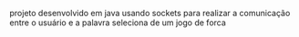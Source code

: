 projeto desenvolvido em java usando sockets para realizar a comunicação entre o usuário e a palavra seleciona de um jogo de forca